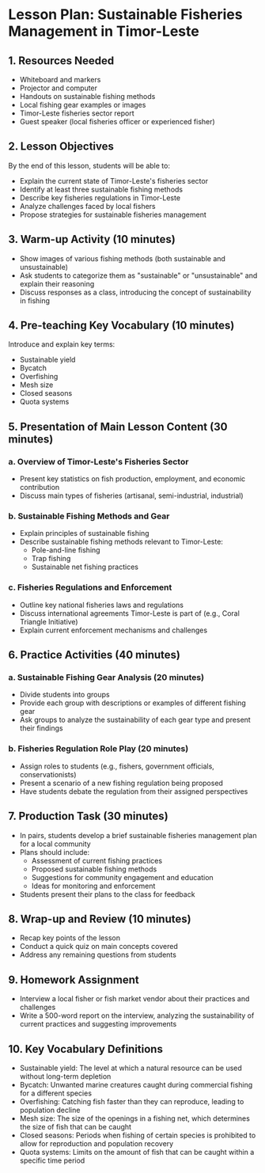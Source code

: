 # Lesson Plan: Sustainable Fisheries Management in Timor-Leste

## 1. Resources Needed

- Whiteboard and markers
- Projector and computer
- Handouts on sustainable fishing methods
- Local fishing gear examples or images
- Timor-Leste fisheries sector report
- Guest speaker (local fisheries officer or experienced fisher)

## 2. Lesson Objectives

By the end of this lesson, students will be able to:
- Explain the current state of Timor-Leste's fisheries sector
- Identify at least three sustainable fishing methods
- Describe key fisheries regulations in Timor-Leste
- Analyze challenges faced by local fishers
- Propose strategies for sustainable fisheries management

## 3. Warm-up Activity (10 minutes)

- Show images of various fishing methods (both sustainable and unsustainable)
- Ask students to categorize them as "sustainable" or "unsustainable" and explain their reasoning
- Discuss responses as a class, introducing the concept of sustainability in fishing

## 4. Pre-teaching Key Vocabulary (10 minutes)

Introduce and explain key terms:
- Sustainable yield
- Bycatch
- Overfishing
- Mesh size
- Closed seasons
- Quota systems

## 5. Presentation of Main Lesson Content (30 minutes)

### a. Overview of Timor-Leste's Fisheries Sector
- Present key statistics on fish production, employment, and economic contribution
- Discuss main types of fisheries (artisanal, semi-industrial, industrial)

### b. Sustainable Fishing Methods and Gear
- Explain principles of sustainable fishing
- Describe sustainable fishing methods relevant to Timor-Leste:
  * Pole-and-line fishing
  * Trap fishing
  * Sustainable net fishing practices

### c. Fisheries Regulations and Enforcement
- Outline key national fisheries laws and regulations
- Discuss international agreements Timor-Leste is part of (e.g., Coral Triangle Initiative)
- Explain current enforcement mechanisms and challenges

## 6. Practice Activities (40 minutes)

### a. Sustainable Fishing Gear Analysis (20 minutes)
- Divide students into groups
- Provide each group with descriptions or examples of different fishing gear
- Ask groups to analyze the sustainability of each gear type and present their findings

### b. Fisheries Regulation Role Play (20 minutes)
- Assign roles to students (e.g., fishers, government officials, conservationists)
- Present a scenario of a new fishing regulation being proposed
- Have students debate the regulation from their assigned perspectives

## 7. Production Task (30 minutes)

- In pairs, students develop a brief sustainable fisheries management plan for a local community
- Plans should include:
  * Assessment of current fishing practices
  * Proposed sustainable fishing methods
  * Suggestions for community engagement and education
  * Ideas for monitoring and enforcement
- Students present their plans to the class for feedback

## 8. Wrap-up and Review (10 minutes)

- Recap key points of the lesson
- Conduct a quick quiz on main concepts covered
- Address any remaining questions from students

## 9. Homework Assignment

- Interview a local fisher or fish market vendor about their practices and challenges
- Write a 500-word report on the interview, analyzing the sustainability of current practices and suggesting improvements

## 10. Key Vocabulary Definitions

- Sustainable yield: The level at which a natural resource can be used without long-term depletion
- Bycatch: Unwanted marine creatures caught during commercial fishing for a different species
- Overfishing: Catching fish faster than they can reproduce, leading to population decline
- Mesh size: The size of the openings in a fishing net, which determines the size of fish that can be caught
- Closed seasons: Periods when fishing of certain species is prohibited to allow for reproduction and population recovery
- Quota systems: Limits on the amount of fish that can be caught within a specific time period